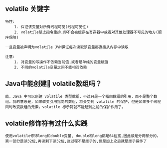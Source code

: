 ## volatile 关键字
```shell
特性: 
    1. 保证该变量对所有线程可见(线程可见性)
    2. volatile禁止指令重排,即不会被缓存在寄存器中或者对其他处理器不可见的地方(顺序保障)

一旦变量被声明为volatile JVM保证每次读取该变量都直接从内存中读取

注意:
    1. 对变量的写操作不依赖当前值,或者是单纯的变量赋值
    2. 不同的volatile变量之间不能相互依赖
```

## Java中能创建 volatile数组吗？
```shell
能，Java 中可以创建 volatile 类型数组，不过只是一个指向数组的引用，而不是整个数组。我的意思是，如果改变引用指向的数组，将会受到 volatile 的保护，但是如果多个线程同时改变数组的元素，volatile 标示符就不能起到之前的保护作用了。
```   

## volatile修饰符有过什么实践
```shell
使用volatile修饰long和double变量, double和long都是64位宽,因此读是分两部分的，第一部分是读32位,再读剩下读32位,这过程不是原子的,但是加上之后就是原子操作了
```





